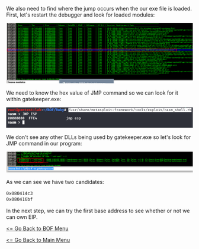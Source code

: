 We also need to find where the jump occurs when the our exe file is loaded. First, let's restart the debugger and look for loaded modules:

![Mona Modules](monaModules.png)

We need to know the hex value of JMP command so we can look for it within gatekeeper.exe:

![JMP Command](nasmJMP.png)

We don't see any other DLLs being used by gatekeeper.exe so let's look for JMP command in our program:

![Mona JMP](monaJMP.png)

As we can see we have two candidates:
```bash
0x080414c3
0x080416bf
```
In the next step, we can try the first base address to see whether or not we can own EIP.

[<= Go Back to BOF Menu](bufferoverflows.md)

[<= Go Back to Main Menu](index.md)

